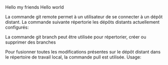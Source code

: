 Hello my friends
Hello world

La commande git remote permet à un utilisateur de se connecter à un dépôt distant. La commande suivante répertorie les dépôts distants actuellement configurés:

La commande git branch peut être utilisée pour répertorier, créer ou supprimer des branches

Pour fusionner toutes les modifications présentes sur le dépôt distant dans le répertoire de travail local, la commande pull est utilisée. Usage: